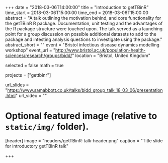 +++
date = "2018-03-06T14:00:00"
title = "Introduction to getTBinR"
time_start = 2018-03-06T15:00:00
time_end = 2018-03-06T15:00:00
abstract =  "A talk outlining the motivation behind, and core functionality for the getTBinR R package. Documentation, unit testing and the advantages of the R package structure were touched upon. The talk served as a launching point for a group discussion on possible additional datasets to add to the package and intesting analysis questions to investigate using the package."
abstract_short = ""
event = "Bristol infectious disease dynamics modelling workshop"
event_url = "http://www.bristol.ac.uk/population-health-sciences/research/groups/bidd/"
location = "Bristol, United Kingdom"

selected = false
math = true

projects = ["gettbinr"]

url_slides = "https://www.samabbott.co.uk/talks/bidd_group_talk_18_03_06/presentation.html"
url_video = ""

# Optional featured image (relative to `static/img/` folder).
[header]
image = "headers/getTBinR-talk-header.png"
caption = "Title slide for introductory getTBinR talk"

+++
